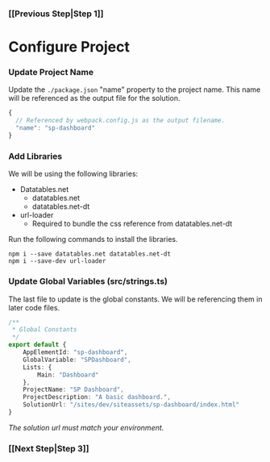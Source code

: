 ### [[Previous Step|Step 1]]

# Configure Project

### Update Project Name

Update the ```./package.json``` "name" property to the project name. This name will be referenced as the output file for the solution.

```js
{
  // Referenced by webpack.config.js as the output filename.
  "name": "sp-dashboard"
}
```

### Add Libraries

We will be using the following libraries:

- Datatables.net
   - datatables.net
   - datatables.net-dt
- url-loader
   - Required to bundle the css reference from datatables.net-dt

Run the following commands to install the libraries.

```
npm i --save datatables.net datatables.net-dt
npm i --save-dev url-loader
```

### Update Global Variables (src/strings.ts)

The last file to update is the global constants. We will be referencing them in later code files.

```ts
/**
 * Global Constants
 */
export default {
    AppElementId: "sp-dashboard",
    GlobalVariable: "SPDashboard",
    Lists: {
        Main: "Dashboard"
    },
    ProjectName: "SP Dashboard",
    ProjectDescription: "A basic dashboard.",
    SolutionUrl: "/sites/dev/siteassets/sp-dashboard/index.html"
}
```

_The solution url must match your environment._

### [[Next Step|Step 3]]